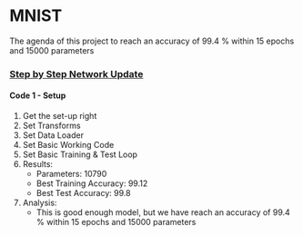 # MNIST
The agenda of this project to reach an accuracy of 99.4 % within 15 epochs and 15000 parameters

### [**Step by Step Network Update**](https://docs.google.com/spreadsheets/d/1NUM1eW6RdCb2L5-g2rbJ2UoGToiRC5IRQzwvw-CcVtU)

#### **Code 1 - Setup**

1. Get the set-up right
2. Set Transforms
3. Set Data Loader
4. Set Basic Working Code
5. Set Basic Training  & Test Loop
6. Results:
   - Parameters: 10790
   - Best Training Accuracy: 99.12
   - Best Test Accuracy: 99.8
7. Analysis:
   * This is good enough model, but we have reach an accuracy of 99.4 % within 15 epochs and 15000 parameters 

